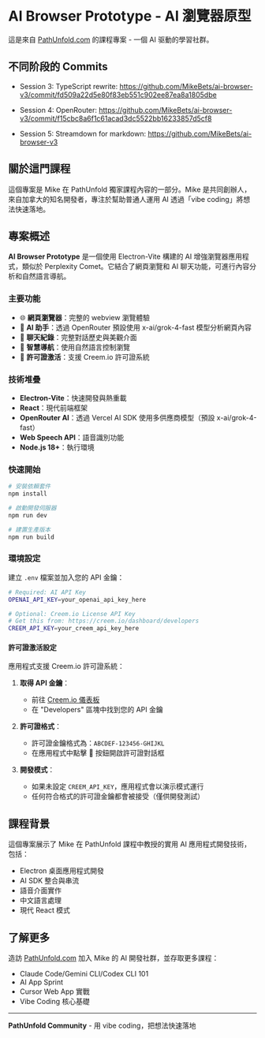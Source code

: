 # AI Browser Prototype - AI 瀏覽器原型

這是來自 [PathUnfold.com](https://www.pathunfold.com/mike) 的課程專案 - 一個 AI 驱動的學習社群。

## 不同阶段的 Commits

- Session 3: TypeScript rewrite: <https://github.com/MikeBets/ai-browser-v3/commit/fd509a22d5e80f83eb551c902ee87ea8a1805dbe>

- Session 4: OpenRouter: <https://github.com/MikeBets/ai-browser-v3/commit/f15cbc8a6f1c61acad3dc5522bb16233857d5cf8>

- Session 5: Streamdown for markdown: <https://github.com/MikeBets/ai-browser-v3>

## 關於這門課程

這個專案是 Mike 在 PathUnfold 獨家課程內容的一部分。Mike 是共同創辦人，來自加拿大的知名開發者，專注於幫助普通人運用 AI 透過「vibe coding」將想法快速落地。

## 專案概述

**AI Browser Prototype** 是一個使用 Electron-Vite 構建的 AI 增強瀏覽器應用程式，類似於 Perplexity Comet。它結合了網頁瀏覽和 AI 聊天功能，可進行內容分析和自然語言導航。

### 主要功能

- 🌐 **網頁瀏覽器**：完整的 webview 瀏覽體驗
- 🤖 **AI 助手**：透過 OpenRouter 預設使用 x-ai/grok-4-fast 模型分析網頁內容
- 💬 **聊天紀錄**：完整對話歷史與美觀介面
- 🎯 **智慧導航**：使用自然語言控制瀏覽
- 🔑 **許可證激活**：支援 Creem.io 許可證系統

### 技術堆疊

- **Electron-Vite**：快速開發與熱重載
- **React**：現代前端框架
- **OpenRouter AI**：透過 Vercel AI SDK 使用多供應商模型（預設 x-ai/grok-4-fast）
- **Web Speech API**：語音識別功能
- **Node.js 18+**：執行環境

### 快速開始

```bash
# 安裝依賴套件
npm install

# 啟動開發伺服器
npm run dev

# 建置生產版本
npm run build
```

### 環境設定

建立 `.env` 檔案並加入您的 API 金鑰：
```bash
# Required: AI API Key
OPENAI_API_KEY=your_openai_api_key_here

# Optional: Creem.io License API Key
# Get this from: https://creem.io/dashboard/developers
CREEM_API_KEY=your_creem_api_key_here
```

#### 許可證激活設定

應用程式支援 Creem.io 許可證系統：

1. **取得 API 金鑰**：
   - 前往 [Creem.io 儀表板](https://creem.io/dashboard/developers)
   - 在 "Developers" 區塊中找到您的 API 金鑰

2. **許可證格式**：
   - 許可證金鑰格式為：`ABCDEF-123456-GHIJKL`
   - 在應用程式中點擊 🔑 按鈕開啟許可證對話框

3. **開發模式**：
   - 如果未設定 `CREEM_API_KEY`，應用程式會以演示模式運行
   - 任何符合格式的許可證金鑰都會被接受（僅供開發測試）

## 課程背景

這個專案展示了 Mike 在 PathUnfold 課程中教授的實用 AI 應用程式開發技術，包括：

- Electron 桌面應用程式開發
- AI SDK 整合與串流
- 語音介面實作
- 中文語言處理
- 現代 React 模式

## 了解更多

造訪 [PathUnfold.com](https://www.pathunfold.com/mike) 加入 Mike 的 AI 開發社群，並存取更多課程：

- Claude Code/Gemini CLI/Codex CLI 101
- AI App Sprint
- Cursor Web App 實戰
- Vibe Coding 核心基礎

---

**PathUnfold Community** - 用 vibe coding，把想法快速落地
